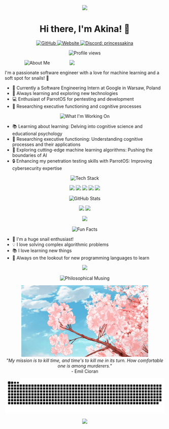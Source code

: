 <p align="center">
  <img src="https://capsule-render.vercel.app/api?type=waving&color=ff69b4&height=200&section=header&text=Akina&fontSize=90&fontColor=ffffff&animation=fadeIn" />
</p>

<h1 align="center">Hi there, I'm Akina! 👋</h1>

<p align="center">
  <a href="https://github.com/kaajjaak">
    <img src="https://img.shields.io/badge/-GitHub-181717?style=for-the-badge&logo=github&logoColor=white&color=ff69b4" alt="GitHub"/>
  </a>
  <a href="https://akina.pink">
    <img src="https://img.shields.io/badge/-Website-ff69b4?style=for-the-badge&logo=firefox&logoColor=white" alt="Website"/>
  </a>
  <a href="https://discord.com/users/princessakina">
    <img src="https://img.shields.io/badge/-Discord-5865F2?style=for-the-badge&logo=discord&logoColor=white&color=ff69b4" alt="Discord: princessakina"/>
  </a>
</p>

<p align="center">
  <img src="https://count.getloli.com/get/@:kaajjaak?theme=rule34" alt="Profile views" />
</p>

<img align="right" width="300" src="https://i.pinimg.com/originals/e9/af/61/e9af61909a464b2f4866a1037e34b35e.gif" />

<p align="center">
  <img src="https://img.shields.io/badge/About%20Me-ff69b4?style=for-the-badge&logo=github&logoColor=white" alt="About Me" />
</p>

I'm a passionate software engineer with a love for machine learning and a soft spot for snails! 🐌

- 🏢 Currently a Software Engineering Intern at Google in Warsaw, Poland
- 🌱 Always learning and exploring new technologies
- 💻 Enthusiast of ParrotOS for pentesting and development
- 🧠 Researching executive functioning and cognitive processes

<p align="center">
  <img src="https://img.shields.io/badge/What%20I'm%20Working%20On-ff69b4?style=for-the-badge&logo=github&logoColor=white" alt="What I'm Working On" />
</p>

- 📚 Learning about learning: Delving into cognitive science and educational psychology
- 🧠 Researching executive functioning: Understanding cognitive processes and their applications
- 🤖 Exploring cutting-edge machine learning algorithms: Pushing the boundaries of AI
- 🔒 Enhancing my penetration testing skills with ParrotOS: Improving cybersecurity expertise

<p align="center">
  <img src="https://img.shields.io/badge/Tech%20Stack-ff69b4?style=for-the-badge&logo=github&logoColor=white" alt="Tech Stack" />
</p>

<p align="center">
  <img src="https://img.shields.io/badge/-Python-3776AB?style=flat-square&logo=Python&logoColor=white&color=ff69b4" />
  <img src="https://img.shields.io/badge/-TypeScript-007ACC?style=flat-square&logo=typescript&logoColor=white&color=ff69b4" />
  <img src="https://img.shields.io/badge/-Julia-9558B2?style=flat-square&logo=julia&logoColor=white&color=ff69b4" />
  <img src="https://img.shields.io/badge/-Machine%20Learning-01D277?style=flat-square&logoColor=white&color=ff69b4" />
  <img src="https://img.shields.io/badge/-ParrotOS-5CB85C?style=flat-square&logoColor=white&color=ff69b4" />
</p>

<p align="center">
  <img src="https://img.shields.io/badge/GitHub%20Stats-ff69b4?style=for-the-badge&logo=github&logoColor=white" alt="GitHub Stats" />
</p>

<p align="center">
  <img src="https://github-readme-stats.vercel.app/api?username=kaajjaak&show_icons=true&theme=radical" width="400" />
  <img src="https://github-readme-streak-stats.herokuapp.com/?user=kaajjaak&theme=radical&ring=ff69b4&fire=ff1493&currStreakLabel=ff69b4" width="400" />
</p>

<p align="center">
  <img src="https://github-profile-trophy.vercel.app/?username=kaajjaak&theme=radical&row=1&column=6&margin-w=15" />
</p>

<p align="center">
  <img src="https://img.shields.io/badge/Fun%20Facts-ff69b4?style=for-the-badge&logo=github&logoColor=white" alt="Fun Facts" />
</p>

- 🐌 I'm a huge snail enthusiast!
- 💡 I love solving complex algorithmic problems
- 📚 I love learning new things
- 🌈 Always on the lookout for new programming languages to learn

<p align="center">
  <img src="https://media.giphy.com/media/LmNwrBhejkK9EFP504/giphy.gif" width="200" />
</p>

<p align="center">
  <img src="https://img.shields.io/badge/Philosophical%20Musing-ff69b4?style=for-the-badge&logo=github&logoColor=white" alt="Philosophical Musing" />
</p>

<p align="center">
  <img src="./spring-floral.gif" width="400" alt="Cherry Blossom Animation" />
  <br>
  <i>"My mission is to kill time, and time's to kill me in its turn. How comfortable one is among murderers."</i>
  <br>
  - Emil Cioran
</p>

<p align="center">
  <img src="https://raw.githubusercontent.com/Platane/snk/output/github-contribution-grid-snake.svg" alt="Snake animation" />
</p>

<p align="center">
  <img src="https://capsule-render.vercel.app/api?type=waving&color=ff69b4&height=100&section=footer" />
</p>
